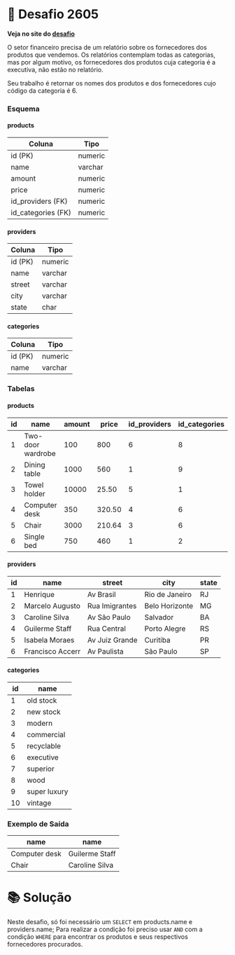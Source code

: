 # 📖 Desafio 2605

**Veja no site do [desafio](https://www.beecrowd.com.br/judge/pt/problems/view/2605)**

O setor financeiro precisa de um relatório sobre os fornecedores dos produtos que vendemos. Os relatórios contemplam todas as categorias, mas por algum motivo, os fornecedores dos produtos cuja categoria é a executiva, não estão no relatório.

Seu trabalho é retornar os nomes dos produtos e dos fornecedores cujo código da categoria é 6.

### Esquema

#### **products**

| Coluna             | Tipo    |
| ------------------ | ------- |
| id (PK)            | numeric |
| name               | varchar |
| amount             | numeric |
| price              | numeric |
| id_providers (FK)  | numeric |
| id_categories (FK) | numeric |

#### **providers**

| Coluna  | Tipo    |
| ------- | ------- |
| id (PK) | numeric |
| name    | varchar |
| street  | varchar |
| city    | varchar |
| state   | char    |

#### **categories**

| Coluna  | Tipo    |
| ------- | ------- |
| id (PK) | numeric |
| name    | varchar |

### Tabelas

#### **products**

| id  | name              | amount | price  | id_providers | id_categories |
| --- | ----------------- | ------ | ------ | ------------ | ------------- |
| 1   | Two-door wardrobe | 100    | 800    | 6            | 8             |
| 2   | Dining table      | 1000   | 560    | 1            | 9             |
| 3   | Towel holder      | 10000  | 25.50  | 5            | 1             |
| 4   | Computer desk     | 350    | 320.50 | 4            | 6             |
| 5   | Chair             | 3000   | 210.64 | 3            | 6             |
| 6   | Single bed        | 750    | 460    | 1            | 2             |

#### **providers**

| id  | name             | street         | city           | state |
| --- | ---------------- | -------------- | -------------- | ----- |
| 1   | Henrique         | Av Brasil      | Rio de Janeiro | RJ    |
| 2   | Marcelo Augusto  | Rua Imigrantes | Belo Horizonte | MG    |
| 3   | Caroline Silva   | Av São Paulo   | Salvador       | BA    |
| 4   | Guilerme Staff   | Rua Central    | Porto Alegre   | RS    |
| 5   | Isabela Moraes   | Av Juiz Grande | Curitiba       | PR    |
| 6   | Francisco Accerr | Av Paulista    | São Paulo      | SP    |

#### **categories**

| id  | name         |
| --- | ------------ |
| 1   | old stock    |
| 2   | new stock    |
| 3   | modern       |
| 4   | commercial   |
| 5   | recyclable   |
| 6   | executive    |
| 7   | superior     |
| 8   | wood         |
| 9   | super luxury |
| 10  | vintage      |

### Exemplo de Saída

| name          | name           |
| ------------- | -------------- |
| Computer desk | Guilerme Staff |
| Chair         | Caroline Silva |

# 📚 Solução

Neste desafio, só foi necessário um `SELECT` em products.name e providers.name; Para realizar a condição foi preciso usar `AND` com a condição `WHERE` para encontrar os produtos e seus respectivos fornecedores procurados.
